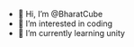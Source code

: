 - 👋 Hi, I’m @BharatCube
- 👀 I’m interested in coding
- 🌱 I’m currently learning unity

<!---
BharatCube/BharatCube is a ✨ special ✨ repository because its `README.md` (this file) appears on your GitHub profile.
You can click the Preview link to take a look at your changes.
--->
